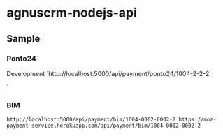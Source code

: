 # agnuscrm-nodejs-api


## Sample

### Ponto24

Development
`http://localhost:5000/api/payment/ponto24/1004-2-2-2 

`

### BIM

`http://localhost:5000/api/payment/bim/1004-0002-0002-2
https://moz-payment-service.herokuapp.com/api/payment/bim/1004-0002-0002-2`
